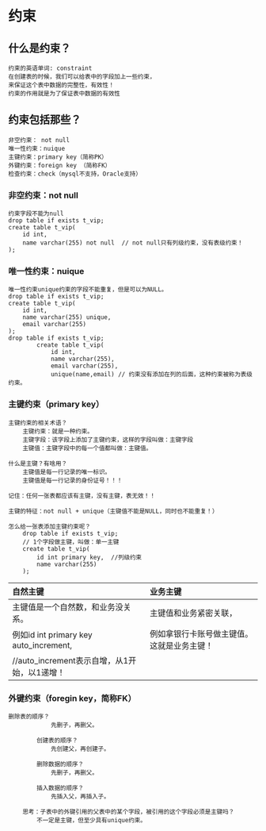 # 约束
## 什么是约束？
	约束的英语单词: constraint
	在创建表的时候，我们可以给表中的字段加上一些约束，
	来保证这个表中数据的完整性，有效性！
	约束的作用就是为了保证表中数据的有效性
## 约束包括那些？
	非空约束： not null 
	唯一性约束：nuique
	主键约束：primary key（简称PK）
	外键约束：foreign key （简称FK）
	检查约束：check（mysql不支持，Oracle支持）
### 非空约束：not null
	约束字段不能为null
	drop table if exists t_vip;
	create table t_vip(
		id int,
		name varchar(255) not null  // not null只有列级约束，没有表级约束！
	);
### 唯一性约束：nuique
	唯一性约束unique约束的字段不能重复，但是可以为NULL。
	drop table if exists t_vip;
	create table t_vip(
		id int,
		name varchar(255) unique,
		email varchar(255)
	);
	drop table if exists t_vip;
			create table t_vip(
				id int,
				name varchar(255),
				email varchar(255),
				unique(name,email) // 约束没有添加在列的后面，这种约束被称为表级约束。
### 主键约束（primary key）
	主键约束的相关术语？
		主键约束：就是一种约束。
		主键字段：该字段上添加了主键约束，这样的字段叫做：主键字段
		主键值：主键字段中的每一个值都叫做：主键值。
	
	什么是主键？有啥用？
		主键值是每一行记录的唯一标识。
		主键值是每一行记录的身份证号！！！
	
	记住：任何一张表都应该有主键，没有主键，表无效！！

	主键的特征：not null + unique（主键值不能是NULL，同时也不能重复！）

	怎么给一张表添加主键约束呢？
		drop table if exists t_vip;
		// 1个字段做主键，叫做：单一主键
		create table t_vip(
			id int primary key,  //列级约束
			name varchar(255)
		);
|自然主键|业务主键|
|:----|:----|
|主键值是一个自然数，和业务没关系。|主键值和业务紧密关联，
例如id int primary key auto_increment, | 例如拿银行卡账号做主键值。这就是业务主键！|
| //auto_increment表示自增，从1开始，以1递增！||

### 外键约束（foregin key，简称FK）
	删除表的顺序？
				先删子，再删父。

			创建表的顺序？
				先创建父，再创建子。

			删除数据的顺序？
				先删子，再删父。

			插入数据的顺序？
				先插入父，再插入子。

		思考：子表中的外键引用的父表中的某个字段，被引用的这个字段必须是主键吗？
			不一定是主键，但至少具有unique约束。


